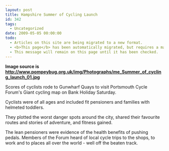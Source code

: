 ```yaml
---
layout: post
title: Hampshire Summer of Cycling Launch
id: 342
tags:
  - Uncategorized
date: 2009-05-05 00:00:00
todo:
  - Articles on this site are being migrated to a new format.
  - <b>This page</b> has been automatically migrated, but requires a manual check-&amp;-tune to ensure the format and links all work as expected.
  - This message will remain on this page until it has been checked.
---
```


**Image source is http://www.pompeybug.org.uk/img/Photographs/me_Summer_of_cycling_launch_01.jpg**

Scores of cyclists rode to Gunwharf Quays to visit Portsmouth Cycle Forum's Giant cycling map on Bank Holiday Saturday.

 Cyclists were of all ages and included fit pensioners and families with helmeted toddlers.

They plotted the worst danger spots around the city, shared their favourite routes and stories of adventure, and fitness gained.

 The lean pensioners were evidence of the health benefits of pushing pedals. Members of the Forum heard of local cycle trips to the shops, to work and to places all over the world - well off the beaten track.